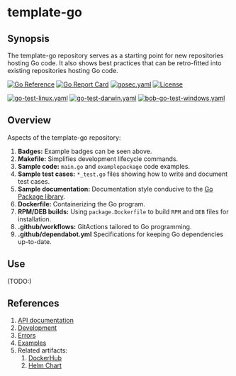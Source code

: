 # template-go

## Synopsis

The template-go repository serves as a starting point for new repositories hosting Go code.
It also shows best practices that can be retro-fitted into existing repositories hosting Go code.

[![Go Reference](https://pkg.go.dev/badge/github.com/senzing/template-go.svg)](https://pkg.go.dev/github.com/senzing/template-go)
[![Go Report Card](https://goreportcard.com/badge/github.com/senzing/template-go)](https://goreportcard.com/report/github.com/senzing/template-go)
[![gosec.yaml](https://github.com/Senzing/template-go/actions/workflows/gosec.yaml/badge.svg)](https://github.com/Senzing/template-go/actions/workflows/gosec.yaml)
[![License](https://img.shields.io/badge/License-Apache2-brightgreen.svg)](https://github.com/Senzing/template-go/blob/main/LICENSE)

[![go-test-linux.yaml](https://github.com/Senzing/template-go/actions/workflows/go-test-linux.yaml/badge.svg)](https://github.com/Senzing/template-go/actions/workflows/go-test-linux.yaml)
[![go-test-darwin.yaml](https://github.com/Senzing/template-go/actions/workflows/go-test-darwin.yaml/badge.svg)](https://github.com/Senzing/template-go/actions/workflows/go-test-darwin.yaml)
[![bob-go-test-windows.yaml](https://github.com/Senzing/template-go/actions/workflows/go-test-windows.yaml/badge.svg?event=bob)](https://github.com/Senzing/template-go/actions/workflows/go-test-windows.yaml)

## Overview

Aspects of the template-go repository:

1. **Badges:** Example badges can be seen above.
1. **Makefile:** Simplifies development lifecycle commands.
1. **Sample code:** `main.go` and `examplepackage` code examples.
1. **Sample test cases:** `*_test.go` files showing how to write and document test cases.
1. **Sample documentation:** Documentation style conducive to the [Go Package library](https://pkg.go.dev).
1. **Dockerfile:** Containerizing the Go program.
1. **RPM/DEB builds:** Using `package.Dockerfile` to build `RPM` and `DEB` files for installation.
1. **.github/workflows:** GitActions tailored to Go programming.
1. **.github/dependabot.yml** Specifications for keeping Go dependencies up-to-date.

## Use

(TODO:)

## References

1. [API documentation](https://pkg.go.dev/github.com/senzing/template-go)
1. [Development](docs/development.md)
1. [Errors](docs/errors.md)
1. [Examples](docs/examples.md)
1. Related artifacts:
    1. [DockerHub](https://hub.docker.com/r/senzing/template-go)
    1. [Helm Chart](https://github.com/Senzing/charts/tree/main/charts/template-go)
